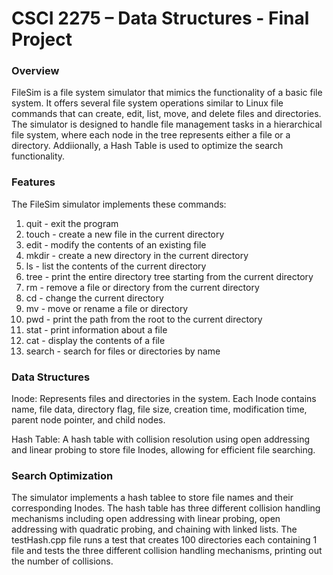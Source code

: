 # CSCI 2275 – Data Structures - Final Project
### Overview

FileSim is a file system simulator that mimics the functionality of a basic file system. It offers several file system operations similar to Linux file commands that can create, edit, list, move, and delete files and directories. The simulator is designed to handle file management tasks in a hierarchical file system, where each node in the tree represents either a file or a directory. Addiionally, a Hash Table is used to optimize the search functionality.

### Features

The FileSim simulator implements these commands:

1. quit - exit the program
2. touch - create a new file in the current directory
3. edit - modify the contents of an existing file
4. mkdir - create a new directory in the current directory
5. ls - list the contents of the current directory
6. tree - print the entire directory tree starting from the current directory
7. rm - remove a file or directory from the current directory
8. cd - change the current directory
9. mv - move or rename a file or directory
10. pwd - print the path from the root to the current directory
11. stat - print information about a file
12. cat - display the contents of a file
13. search - search for files or directories by name

### Data Structures

Inode: Represents files and directories in the system. Each Inode contains name, file data, directory flag, file size, creation time, modification time, parent node pointer, and child nodes. 

Hash Table: A hash table with collision resolution using open addressing and linear probing to store file Inodes, allowing for efficient file searching.

### Search Optimization

The simulator implements a hash tablee to store file names and their corresponding Inodes. The hash table has three different collision handling mechanisms including open addressing with linear probing, open addressing with quadratic probing, and chaining with linked lists. The testHash.cpp file runs a test that creates 100 directories each containing 1 file and tests the three different collision handling mechanisms, printing out the number of collisions. 

